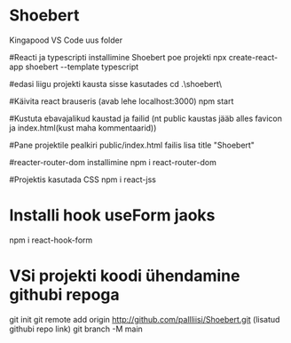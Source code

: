 # Shoebert
Kingapood
VS Code uus folder 

#Reacti ja typescripti installimine Shoebert poe projekti
npx create-react-app shoebert --template typescript

#edasi liigu projekti kausta sisse kasutades 
cd .\shoebert\

#Käivita react brauseris (avab lehe localhost:3000)
npm start

#Kustuta ebavajalikud kaustad ja failid (nt public kaustas jääb alles favicon ja index.html(kust maha kommentaarid))

#Pane projektile pealkiri
public/index.html failis lisa title "Shoebert"

#reacter-router-dom installimine
npm i react-router-dom

#Projektis kasutada CSS
npm i react-jss

# Installi hook useForm jaoks
npm i react-hook-form

# VSi projekti koodi ühendamine githubi repoga
git init
git remote add origin http://github.com/pallliisi/Shoebert.git (lisatud githubi repo link)
git branch -M main

